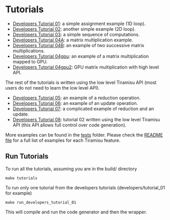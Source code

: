 # Tutorials

- [Developers Tutorial 01](developers/tutorial_01/tutorial_01.cpp): a simple assignment example (1D loop).
- [Developers Tutorial 02](developers/tutorial_02/tutorial_02.cpp): another simple example (2D loop).
- [Developers Tutorial 03](developers/tutorial_03/tutorial_03.cpp): a simple sequence of computations.
- [Developers Tutorial 04A](developers/tutorial_04A/tutorial_04A.cpp): a matrix multiplication example.
- [Developers Tutorial 04B](developers/tutorial_04B/tutorial_04B.cpp): an example of two successive matrix multiplications.
- [Developers Tutorial 04gpu](developers/tutorial_04gpu/tutorial_04gpu.cpp): an example of a matrix multiplication mapped to GPU.
- [Developers Tutorial 04gpu2](developers/tutorial_04gpu/tutorial_04gpu2.cpp): GPU matrix multiplication with high level API.

The rest of the tutorials is written using the low level Tiramisu API (most users do not need to learn the low level API).

- [Developers Tutorial 05](developers/tutorial_05/tutorial_05.cpp): an example of a reduction operation.
- [Developers Tutorial 06](developers/tutorial_06/tutorial_06.cpp): an example of an update operation.
- [Developers Tutorial 07](developers/tutorial_07/tutorial_07.cpp): a complicated example of reduction and an update.
- [Developers Tutorial 08](developers/tutorial_08/tutorial_08.cpp): tutorial 02 written using the low level Tiramisu API (this API allows full control over code generation).

More examples can be found in the [tests](../tests/) folder. Please check the [README file](../tests/README.md) for a full list of examples for each Tiramisu feature.

## Run Tutorials

To run all the tutorials, assuming you are in the build/ directory

    make tutorials
    
To run only one tutorial from the developers tutorials (developers/tutorial_01 for example)

    make run_developers_tutorial_01
    
This will compile and run the code generator and then the wrapper.

